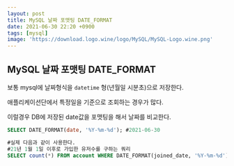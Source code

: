 ```yaml
---
layout: post
title: MySQL 날짜 포맷팅 DATE_FORMAT
date: 2021-06-30 22:20 +0900
tags: [mysql]
image: 'https://download.logo.wine/logo/MySQL/MySQL-Logo.wine.png'
---
```


## MySQL 날짜 포맷팅 DATE_FORMAT

보통 mysql에 날짜형식을 `datetime` 형(년월일 시분초)으로 저장한다. 

애플리케이션단에서 특정일을 기준으로 조회하는 경우가 많다. 

이럴경우 DB에 저장된 date값을 포맷팅을 해서 날짜를 비교한다.

```sql
SELECT DATE_FORMAT(date, '%Y-%m-%d'); #2021-06-30

#실제 다음과 같이 사용한다. 
#21년 1월 1일 이후로 가입한 유저수를 구하는 쿼리
SELECT count(*) FROM account WHERE DATE_FORMAT(joined_date, '%Y-%m-%d') >= '2021-01-01'
```

